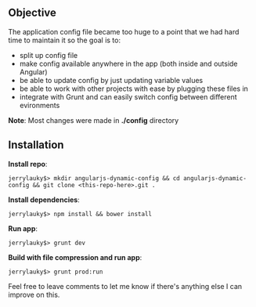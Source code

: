 ## Objective

The application config file became too huge to a point that we had hard time to maintain it so the goal is to:
* split up config file
* make config available anywhere in the app (both inside and outside Angular)
* be able to update config by just updating variable values
* be able to work with other projects with ease by plugging these files in
* integrate with Grunt and can easily switch config between different evironments

**Note**: Most changes were made in **./config** directory

## Installation

**Install repo**:

```
jerrylauky$> mkdir angularjs-dynamic-config && cd angularjs-dynamic-config && git clone <this-repo-here>.git .
```

**Install dependencies**:

```
jerrylauky$> npm install && bower install
```

**Run app**:

```
jerrylauky$> grunt dev
```

**Build with file compression and run app**:

```
jerrylauky$> grunt prod:run
```



Feel free to leave comments to let me know if there's anything else I can improve on this.
